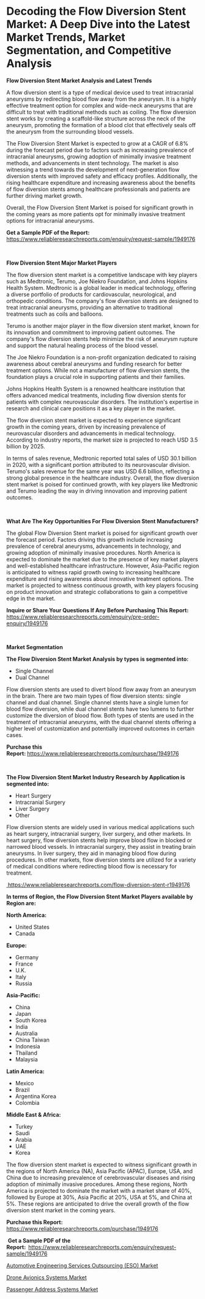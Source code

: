 <p><h1>Decoding the Flow Diversion Stent Market: A Deep Dive into the Latest Market Trends, Market Segmentation, and Competitive Analysis</h1></p><p><strong>Flow Diversion Stent Market Analysis and Latest Trends</strong></p>
<p><p>A flow diversion stent is a type of medical device used to treat intracranial aneurysms by redirecting blood flow away from the aneurysm. It is a highly effective treatment option for complex and wide-neck aneurysms that are difficult to treat with traditional methods such as coiling. The flow diversion stent works by creating a scaffold-like structure across the neck of the aneurysm, promoting the formation of a blood clot that effectively seals off the aneurysm from the surrounding blood vessels.</p><p>The Flow Diversion Stent Market is expected to grow at a CAGR of 6.8% during the forecast period due to factors such as increasing prevalence of intracranial aneurysms, growing adoption of minimally invasive treatment methods, and advancements in stent technology. The market is also witnessing a trend towards the development of next-generation flow diversion stents with improved safety and efficacy profiles. Additionally, the rising healthcare expenditure and increasing awareness about the benefits of flow diversion stents among healthcare professionals and patients are further driving market growth.</p><p>Overall, the Flow Diversion Stent Market is poised for significant growth in the coming years as more patients opt for minimally invasive treatment options for intracranial aneurysms.</p></p>
<p><strong>Get a Sample PDF of the Report:&nbsp;</strong> <a href="https://www.reliableresearchreports.com/enquiry/request-sample/1949176">https://www.reliableresearchreports.com/enquiry/request-sample/1949176</a></p>
<p>&nbsp;</p>
<p><strong>Flow Diversion Stent Major Market Players</strong></p>
<p><p>The flow diversion stent market is a competitive landscape with key players such as Medtronic, Terumo, Joe Niekro Foundation, and Johns Hopkins Health System. Medtronic is a global leader in medical technology, offering a diverse portfolio of products for cardiovascular, neurological, and orthopedic conditions. The company's flow diversion stents are designed to treat intracranial aneurysms, providing an alternative to traditional treatments such as coils and balloons.</p><p>Terumo is another major player in the flow diversion stent market, known for its innovation and commitment to improving patient outcomes. The company's flow diversion stents help minimize the risk of aneurysm rupture and support the natural healing process of the blood vessel.</p><p>The Joe Niekro Foundation is a non-profit organization dedicated to raising awareness about cerebral aneurysms and funding research for better treatment options. While not a manufacturer of flow diversion stents, the foundation plays a crucial role in supporting patients and their families.</p><p>Johns Hopkins Health System is a renowned healthcare institution that offers advanced medical treatments, including flow diversion stents for patients with complex neurovascular disorders. The institution's expertise in research and clinical care positions it as a key player in the market.</p><p>The flow diversion stent market is expected to experience significant growth in the coming years, driven by increasing prevalence of neurovascular disorders and advancements in medical technology. According to industry reports, the market size is projected to reach USD 3.5 billion by 2025.</p><p>In terms of sales revenue, Medtronic reported total sales of USD 30.1 billion in 2020, with a significant portion attributed to its neurovascular division. Terumo's sales revenue for the same year was USD 6.6 billion, reflecting a strong global presence in the healthcare industry. Overall, the flow diversion stent market is poised for continued growth, with key players like Medtronic and Terumo leading the way in driving innovation and improving patient outcomes.</p></p>
<p>&nbsp;</p>
<p><strong>What Are The Key Opportunities For Flow Diversion Stent Manufacturers?</strong></p>
<p><p>The global Flow Diversion Stent market is poised for significant growth over the forecast period. Factors driving this growth include increasing prevalence of cerebral aneurysms, advancements in technology, and growing adoption of minimally invasive procedures. North America is expected to dominate the market due to the presence of key market players and well-established healthcare infrastructure. However, Asia-Pacific region is anticipated to witness rapid growth owing to increasing healthcare expenditure and rising awareness about innovative treatment options. The market is projected to witness continuous growth, with key players focusing on product innovation and strategic collaborations to gain a competitive edge in the market.</p></p>
<p><strong>Inquire or Share Your Questions If Any Before Purchasing This Report:</strong> <a href="https://www.reliableresearchreports.com/enquiry/pre-order-enquiry/1949176">https://www.reliableresearchreports.com/enquiry/pre-order-enquiry/1949176</a></p>
<p>&nbsp;</p>
<p><strong>Market Segmentation</strong></p>
<p><strong>The Flow Diversion Stent Market Analysis by types is segmented into:</strong></p>
<p><ul><li>Single Channel</li><li>Dual Channel</li></ul></p>
<p><p>Flow diversion stents are used to divert blood flow away from an aneurysm in the brain. There are two main types of flow diversion stents: single channel and dual channel. Single channel stents have a single lumen for blood flow diversion, while dual channel stents have two lumens to further customize the diversion of blood flow. Both types of stents are used in the treatment of intracranial aneurysms, with the dual channel stents offering a higher level of customization and potentially improved outcomes in certain cases.</p></p>
<p><strong>Purchase this Report:&nbsp;</strong><a href="https://www.reliableresearchreports.com/purchase/1949176">https://www.reliableresearchreports.com/purchase/1949176</a></p>
<p>&nbsp;</p>
<p><strong>The Flow Diversion Stent Market Industry Research by Application is segmented into:</strong></p>
<p><ul><li>Heart Surgery</li><li>Intracranial Surgery</li><li>Liver Surgery</li><li>Other</li></ul></p>
<p><p>Flow diversion stents are widely used in various medical applications such as heart surgery, intracranial surgery, liver surgery, and other markets. In heart surgery, flow diversion stents help improve blood flow in blocked or narrowed blood vessels. In intracranial surgery, they assist in treating brain aneurysms. In liver surgery, they aid in managing blood flow during procedures. In other markets, flow diversion stents are utilized for a variety of medical conditions where redirecting blood flow is necessary for treatment.</p></p>
<p><a href="https://www.reliableresearchreports.com/flow-diversion-stent-r1949176">&nbsp;https://www.reliableresearchreports.com/flow-diversion-stent-r1949176</a></p>
<p><strong>In terms of Region, the Flow Diversion Stent Market Players available by Region are:</strong></p>
<p>
    <p> <strong> North America: </strong>
        <ul>
            <li>United States</li>
            <li>Canada</li>
        </ul>
        </p> 
    <p> <strong> Europe: </strong>
        <ul>
            <li>Germany</li>
            <li>France</li>
            <li>U.K.</li>
            <li>Italy</li>
            <li>Russia</li>
        </ul>
        </p> 
    <p> <strong> Asia-Pacific: </strong>
        <ul>
            <li>China</li>
            <li>Japan</li>
            <li>South Korea</li>
            <li>India</li>
            <li>Australia</li>
            <li>China Taiwan</li>
            <li>Indonesia</li>
            <li>Thailand</li>
            <li>Malaysia</li>
        </ul>
        </p> 
    <p> <strong> Latin America: </strong>
        <ul>
            <li>Mexico</li>
            <li>Brazil</li>
            <li>Argentina Korea</li>
            <li>Colombia</li>
        </ul>
        </p> 
    <p> <strong> Middle East & Africa: </strong>
        <ul>
            <li>Turkey</li>
            <li>Saudi</li>
            <li>Arabia</li>
            <li>UAE</li>
            <li>Korea</li>
        </ul>
    </p>
    </p>
<p><p>The flow diversion stent market is expected to witness significant growth in the regions of North America (NA), Asia Pacific (APAC), Europe, USA, and China due to increasing prevalence of cerebrovascular diseases and rising adoption of minimally invasive procedures. Among these regions, North America is projected to dominate the market with a market share of 40%, followed by Europe at 30%, Asia Pacific at 20%, USA at 5%, and China at 5%. These regions are anticipated to drive the overall growth of the flow diversion stent market in the coming years.</p></p>
<p><strong>Purchase this Report: </strong><a href="https://www.reliableresearchreports.com/purchase/1949176">https://www.reliableresearchreports.com/purchase/1949176</a></p>
<p>&nbsp;<strong>Get a Sample PDF of the Report:&nbsp;&nbsp;</strong><a href="https://www.reliableresearchreports.com/enquiry/request-sample/1949176">https://www.reliableresearchreports.com/enquiry/request-sample/1949176</a></p>
<p><strong></strong></p>
<p><p><a href="https://github.com/nusratjahan12006/Market-Research-Report-List-1/blob/main/automotive-engineering-services-outsourcing-eso-market.md">Automotive Engineering Services Outsourcing (ESO) Market</a></p><p><a href="https://github.com/mdhefjumiah/Market-Research-Report-List-1/blob/main/drone-avionics-systems-market.md">Drone Avionics Systems Market</a></p><p><a href="https://github.com/wrwgzwbr35/Market-Research-Report-List-1/blob/main/passenger-address-systems-market.md">Passenger Address Systems Market</a></p></p>